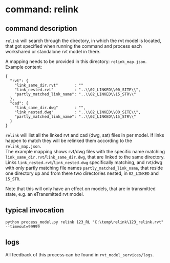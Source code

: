 # command: relink

## command description
`relink` will search through the directory, in which the rvt model is located, 
that got specified when running the command and process each workshared or 
standalone rvt model in there. 

A mapping needs to be provided in this directory: `relink_map.json`.<br>
Example content:
```
{
  "rvt": {
    "link_same_dir.rvt"       : ""
    "link_nested.rvt"         : "..\\02_LINKED\\00_SITE\\",
    "partly_matched_link_name": "..\\02_LINKED\\15_STR\\"
  },
  "cad": {
    "link_same_dir.dwg"       : "",
    "link_nested.dwg"         : "..\\02_LINKED\\00_SITE\\",
    "partly_matched_link_name": "..\\02_LINKED\\15_STR\\"
  }
}
```
`relink` will list all the linked rvt and cad (dwg, sat) files in per model.
If links happen to match they will be relinked them according to the 
`relink_map.json`. <br>
The example mapping shows rvt/dwg files with the specific name matching 
`link_same_dir.rvt`/`link_same_dir.dwg`, that are linked to the same directory. 
Links `link_nested.rvt`/`link_nested.dwg` specifically matching, and rvt/dwg 
with only partly matching file names `partly_matched_link_name`, 
that reside one directory up and from there two directories nested, 
in `02_LINKED` and `15_STR`.

Note that this will only have an effect on models, that are in transmitted state, 
e.g. an eTransmitted rvt model.

## typical invocation
`python process_model.py relink 123_RL "C:\temp\relink\123_relink.rvt" --timeout=99999`

## logs
All feedback of this process can be found in `rvt_model_services/logs`.
